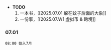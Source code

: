 
-  **TODO**
	1. 一本书，[[2025.07.01 躲在蚊子后面的大象]]
	2. 一份事，[[2025.07.W1 虚拟币 & 跨境]]

### 07.01

	08:00 始入7月


